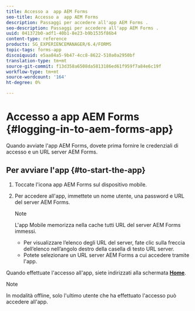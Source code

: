 ```yaml
---
title: Accesso a  app AEM Forms
seo-title: Accesso a  app AEM Forms
description: Passaggi per accedere all'app AEM Forms .
seo-description: Passaggi per accedere all'app AEM Forms .
uuid: 041372b0-adf1-40b1-8e23-b9b1535f86b4
content-type: reference
products: SG_EXPERIENCEMANAGER/6.4/FORMS
topic-tags: forms-app
discoiquuid: e5aa84a5-9b47-4cc8-8622-510a0a2950bf
translation-type: tm+mt
source-git-commit: f13d358a6508da5813186ed61f959f7a84e6c19f
workflow-type: tm+mt
source-wordcount: '164'
ht-degree: 0%

---
```



# Accesso a  app AEM Forms {#logging-in-to-aem-forms-app}

Quando avviate l&#39;app  AEM Forms, dovete prima fornire le credenziali di accesso e un URL  server AEM Forms.

## Per avviare l&#39;app {#to-start-the-app}

1. Toccate l&#39;icona  app AEM Forms sul dispositivo mobile.
1. Per accedere all&#39;app, immettete un nome utente, una password e  URL del server AEM Forms.

   >[!NOTE]
   >
   >L&#39;app Mobile memorizza nella cache tutti  URL del server AEM Forms immessi.
   >
   >* Per visualizzare l’elenco degli URL del server, fate clic sulla freccia dell’elenco nell’angolo destro della casella di testo URL server.
   >* Potete selezionare un URL  server AEM Forms a cui accedere tramite l&#39;app.


Quando effettuate l&#39;accesso all&#39;app, siete indirizzati alla schermata [**Home**](/help/forms/using/home-screen.md).

>[!NOTE]
>
>In modalità offline, solo l&#39;ultimo utente che ha effettuato l&#39;accesso può accedere all&#39;app.
